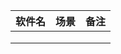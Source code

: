 | 软件名 | 场景 | 备注 |
|:------ |:---- |:---- |
|        |      |      |
|        |      |      |
|        |      |      |

